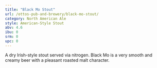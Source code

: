 ```yaml
---
title: "Black Mo Stout"
url: /ottos-pub-and-brewery/black-mo-stout/
category: North American Ale
style: American-Style Stout
abv: 4.6
ibu: 0
srm: 0
upc: 0
---
```

A dry Irish-style stout served via nitrogen.  Black Mo is a very smooth and creamy beer with a pleasant roasted malt character.

